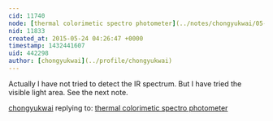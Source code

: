 ```yaml
---
cid: 11740
node: [thermal colorimetic spectro photometer](../notes/chongyukwai/05-23-2015/heat-con-spectro-photometer)
nid: 11833
created_at: 2015-05-24 04:26:47 +0000
timestamp: 1432441607
uid: 442298
author: [chongyukwai](../profile/chongyukwai)
---
```


Actually I have not tried to detect the IR spectrum. But I have tried the visible light area. See the next note.

[chongyukwai](../profile/chongyukwai) replying to: [thermal colorimetic spectro photometer](../notes/chongyukwai/05-23-2015/heat-con-spectro-photometer)

